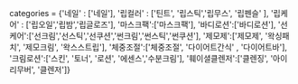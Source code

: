 categories = {'네일' : ['네일'],
              '립컬러' : ['틴트', '립스틱','립무스', '립펜슬' ],
              '립케어' : ['립오일','립밤','립글로즈'], 
              '마스크팩':['마스크팩'], '바디로션':['바디로션'],
              '선케어':['선크림','선스틱','선쿠션','썬크림','썬스틱','썬쿠션'],
              '제모제':['제모제', '왁싱패치', '제모크림', '왁스스트립'],
              '체중조절':['체중조절', '다이어트간식' , '다이어트바'], 
              '크림로션':['스킨', '토너', '로션', '에센스','수분크림'],
              '훼이셜클렌저':['클렌징', '아이리무버', '클렌저']}
